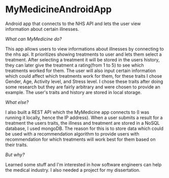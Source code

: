 # MyMedicineAndroidApp
Android app that connects to the NHS API and lets the user view information about certain illnesses.

*What can MyMedicine do?*

This app allows users to view informations about illnesses by connecting to the nhs api. It prioritizes showing treatments to user and lets them select a treatment. After selecting a treatment it will be stored in the users history, they can later give the treatment a rating(from 1 to 5) to see which treatments worked for them. The user will also input certain information which could affect which treatments work for them, for these traits I chose Gender, Age, Activity level, and Stress level. I chose these traits after doing some research but they are fairly arbitrary and were chosen to provide an example. The user's traits and history are stored in local storage.

*What else?*

I also built a REST API which the MyMedicine app connects to (I was running it locally, hence the IP address). When a user submits a result for a treatment the users traits, the illness and treatment are stored in a NoSQL database, I used mongoDB. The reason for this is to store data which could be used with a recommendation algorithm to provide users with recommendation for which treatments will work best for them based on their traits.

*But why?*

Learned some stuff and I'm interested in how software engineers can help the medical industry. I also needed a project for my dissertation.
